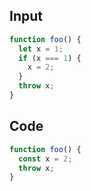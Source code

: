 
## Input

```javascript
function foo() {
  let x = 1;
  if (x === 1) {
    x = 2;
  }
  throw x;
}

```

## Code

```javascript
function foo() {
  const x = 2;
  throw x;
}

```
      